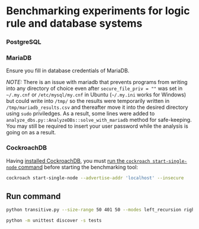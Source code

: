 # Benchmarking experiments for logic rule and database systems

### PostgreSQL

### MariaDB

Ensure you fill in database credentials of MariaDB.

*NOTE:* There is an issue with mariadb that prevents programs from writing into any directory of choice even after `secure_file_priv = ""` was set in `~/.my.cnf` or `/etc/mysql/my.cnf` in Ubuntu (`~/.my.ini` works for Windows) but could write into `/tmp/` so the results were temporarily written in `/tmp/mariadb_results.csv` and thereafter move it into the desired directory using `sudo` priviledges. As a result, some lines were added to `analyze_dbs.py::AnalyzeDBs::solve_with_mariadb` method for safe-keeping. You may still be required to insert your user password while the analysis is going on as a result.

### CockroachDB

Having [installed CockroachDB][1], you must [run the `cockroach start-single-node` command][2] before starting the benchmarking tool:

```sh
cockroach start-single-node --advertise-addr 'localhost' --insecure
```

## Run command

```sh
python transitive.py --size-range 50 401 50 --modes left_recursion right_recursion --environments xsb postgres mariadb duckdb cockroachdb neo4j mongodb --num-runs 2
```

```sh
python -m unittest discover -s tests
```

[1]: https://www.cockroachlabs.com/docs/v24.1/install-cockroachdb "Install CockroachDB"
[2]: https://www.cockroachlabs.com/docs/stable/build-a-python-app-with-cockroachdb?filters=local "Step 1. Start CockroachDB"